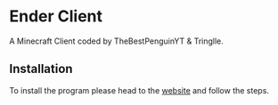 # Ender Client

A Minecraft Client coded by TheBestPenguinYT &amp; Tringlle.


## Installation

To install the program please head to the [website](https://enderclient.ml) and follow the steps.

